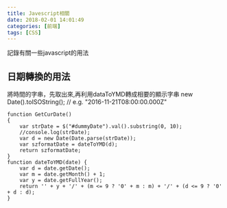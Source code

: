 ```yaml
---
title: Javescript相關
date: 2018-02-01 14:01:49
categories: [前端]
tags: [CSS]
---
```

  記錄有關一些javascript的用法
## 日期轉換的用法
將時間的字串，先取出來,再利用dataToYMD轉成相要的顯示字串
new Date().toISOString(); // e.g. "2016-11-21T08:00:00.000Z"
```
function GetCurDate()
{
    var strDate = $("#dummyDate").val().substring(0, 10);
    //console.log(strDate);
    var d = new Date(Date.parse(strDate));
    var szformatDate = dateToYMD(d);
    return szformatDate;
}
function dateToYMD(date) {
    var d = date.getDate();
    var m = date.getMonth() + 1;
    var y = date.getFullYear();
    return '' + y + '/' + (m <= 9 ? '0' + m : m) + '/' + (d <= 9 ? '0' + d : d);
}
```
